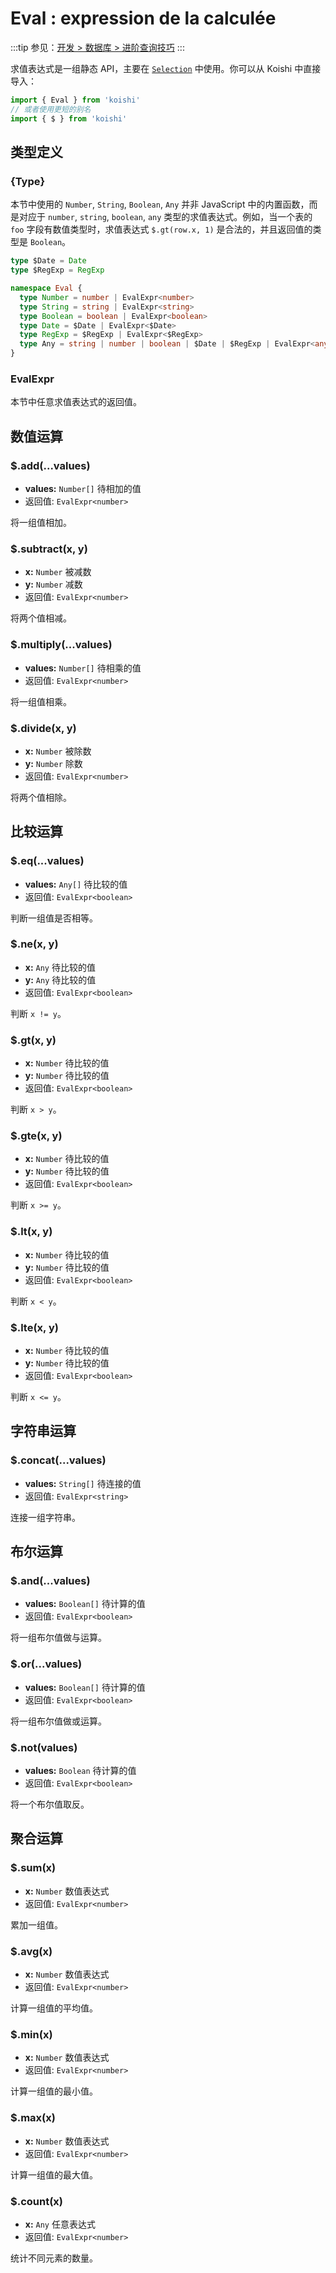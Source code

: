 # Eval : expression de la calculée

:::tip
参见：[开发 > 数据库 > 进阶查询技巧](../../guide/database/selection.md)
:::

求值表达式是一组静态 API，主要在 [`Selection`](./selection.md) 中使用。你可以从 Koishi 中直接导入：

```ts
import { Eval } from 'koishi'
// 或者使用更短的别名
import { $ } from 'koishi'
```

## 类型定义

### {Type}

本节中使用的 `Number`, `String`, `Boolean`, `Any` 并非 JavaScript 中的内置函数，而是对应于 `number`, `string`, `boolean`, `any` 类型的求值表达式。例如，当一个表的 `foo` 字段有数值类型时，求值表达式 `$.gt(row.x, 1)` 是合法的，并且返回值的类型是 `Boolean`。

```ts
type $Date = Date
type $RegExp = RegExp

namespace Eval {
  type Number = number | EvalExpr<number>
  type String = string | EvalExpr<string>
  type Boolean = boolean | EvalExpr<boolean>
  type Date = $Date | EvalExpr<$Date>
  type RegExp = $RegExp | EvalExpr<$RegExp>
  type Any = string | number | boolean | $Date | $RegExp | EvalExpr<any>
}
```

### EvalExpr

本节中任意求值表达式的返回值。

## 数值运算

### $.add(...values)

- **values:** `Number[]` 待相加的值
- 返回值: `EvalExpr<number>`

将一组值相加。

### $.subtract(x, y)

- **x:** `Number` 被减数
- **y:** `Number` 减数
- 返回值: `EvalExpr<number>`

将两个值相减。

### $.multiply(...values)

- **values:** `Number[]` 待相乘的值
- 返回值: `EvalExpr<number>`

将一组值相乘。

### $.divide(x, y)

- **x:** `Number` 被除数
- **y:** `Number` 除数
- 返回值: `EvalExpr<number>`

将两个值相除。

## 比较运算

### $.eq(...values)

- **values:** `Any[]` 待比较的值
- 返回值: `EvalExpr<boolean>`

判断一组值是否相等。

### $.ne(x, y)

- **x:** `Any` 待比较的值
- **y:** `Any` 待比较的值
- 返回值: `EvalExpr<boolean>`

判断 `x != y`。

### $.gt(x, y)

- **x:** `Number` 待比较的值
- **y:** `Number` 待比较的值
- 返回值: `EvalExpr<boolean>`

判断 `x > y`。

### $.gte(x, y)

- **x:** `Number` 待比较的值
- **y:** `Number` 待比较的值
- 返回值: `EvalExpr<boolean>`

判断 `x >= y`。

### $.lt(x, y)

- **x:** `Number` 待比较的值
- **y:** `Number` 待比较的值
- 返回值: `EvalExpr<boolean>`

判断 `x < y`。

### $.lte(x, y)

- **x:** `Number` 待比较的值
- **y:** `Number` 待比较的值
- 返回值: `EvalExpr<boolean>`

判断 `x <= y`。

## 字符串运算

### $.concat(...values)

- **values:** `String[]` 待连接的值
- 返回值: `EvalExpr<string>`

连接一组字符串。

## 布尔运算

### $.and(...values)

- **values:** `Boolean[]` 待计算的值
- 返回值: `EvalExpr<boolean>`

将一组布尔值做与运算。

### $.or(...values)

- **values:** `Boolean[]` 待计算的值
- 返回值: `EvalExpr<boolean>`

将一组布尔值做或运算。

### $.not(values)

- **values:** `Boolean` 待计算的值
- 返回值: `EvalExpr<boolean>`

将一个布尔值取反。

## 聚合运算

### $.sum(x)

- **x:** `Number` 数值表达式
- 返回值: `EvalExpr<number>`

累加一组值。

### $.avg(x)

- **x:** `Number` 数值表达式
- 返回值: `EvalExpr<number>`

计算一组值的平均值。

### $.min(x)

- **x:** `Number` 数值表达式
- 返回值: `EvalExpr<number>`

计算一组值的最小值。

### $.max(x)

- **x:** `Number` 数值表达式
- 返回值: `EvalExpr<number>`

计算一组值的最大值。

### $.count(x)

- **x:** `Any` 任意表达式
- 返回值: `EvalExpr<number>`

统计不同元素的数量。
